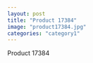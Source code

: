 ```yaml
---
layout: post
title: "Product 17384"
image: "product17384.jpg"
categories: "category1"
---
```

Product 17384
